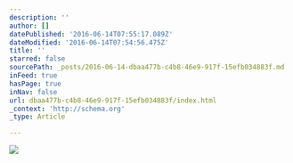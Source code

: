 ```yaml
---
description: ''
author: []
datePublished: '2016-06-14T07:55:17.089Z'
dateModified: '2016-06-14T07:54:56.475Z'
title: ''
starred: false
sourcePath: _posts/2016-06-14-dbaa477b-c4b8-46e9-917f-15efb034883f.md
inFeed: true
hasPage: true
inNav: false
url: dbaa477b-c4b8-46e9-917f-15efb034883f/index.html
_context: 'http://schema.org'
_type: Article

---
```

![](https://the-grid-user-content.s3-us-west-2.amazonaws.com/35db57d4-9840-441d-97ec-e93161ec0973.jpg)